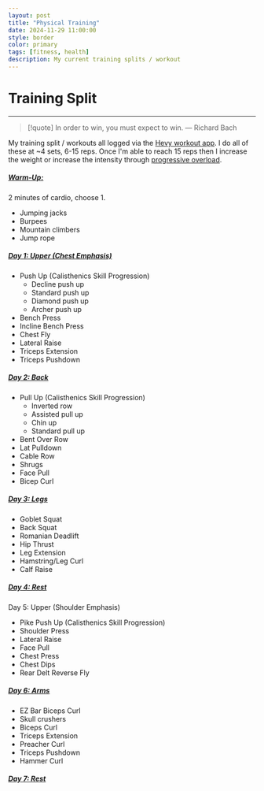 ```yaml
---
layout: post
title: "Physical Training"
date: 2024-11-29 11:00:00
style: border
color: primary
tags: [fitness, health]
description: My current training splits / workout
---
```


# Training Split
---

> [!quote] In order to win, you must expect to win.
> — Richard Bach

My training split / workouts all logged via the [Hevy workout app](https://hevy.com/user/pyr0lifts). I do all of these at ~4 sets, 6-15 reps. Once I'm able to reach 15 reps then I increase the weight or increase the intensity through [progressive overload](https://www.medicalnewstoday.com/articles/progressive-overload#workout-plan-examples).

##### <u>Warm-Up:</u>
2 minutes of cardio, choose 1.
- Jumping jacks
- Burpees
- Mountain climbers
- Jump rope

##### <u>Day 1: Upper (Chest Emphasis)</u>
- Push Up (Calisthenics Skill Progression)
	- Decline push up
	- Standard push up
	- Diamond push up
	- Archer push up
- Bench Press
- Incline Bench Press
- Chest Fly
- Lateral Raise
- Triceps Extension
- Triceps Pushdown

##### <u>Day 2: Back</u>
- Pull Up (Calisthenics Skill Progression)
	- Inverted row
	- Assisted pull up
	- Chin up
	- Standard pull up
- Bent Over Row
- Lat Pulldown
- Cable Row
- Shrugs
- Face Pull
- Bicep Curl

##### <u>Day 3: Legs</u>
- Goblet Squat
- Back Squat
- Romanian Deadlift
- Hip Thrust
- Leg Extension
- Hamstring/Leg Curl
- Calf Raise

##### <u>Day 4: Rest</u>

Day 5: Upper (Shoulder Emphasis)
- Pike Push Up (Calisthenics Skill Progression)
- Shoulder Press
- Lateral Raise
- Face Pull
- Chest Press
- Chest Dips
- Rear Delt Reverse Fly

##### <u>Day 6: Arms</u>
- EZ Bar Biceps Curl
- Skull crushers
- Biceps Curl
- Triceps Extension
- Preacher Curl
- Triceps Pushdown
- Hammer Curl

##### <u>Day 7: Rest</u>
